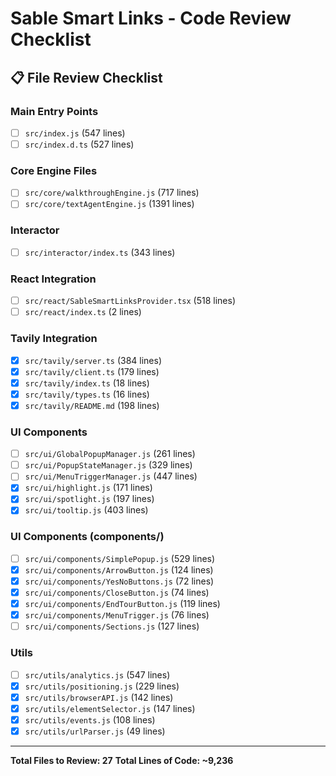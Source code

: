 # Sable Smart Links - Code Review Checklist

## 📋 File Review Checklist

### Main Entry Points

- [ ] `src/index.js` (547 lines)
- [ ] `src/index.d.ts` (527 lines)

### Core Engine Files

- [ ] `src/core/walkthroughEngine.js` (717 lines)
- [ ] `src/core/textAgentEngine.js` (1391 lines)

### Interactor

- [ ] `src/interactor/index.ts` (343 lines)

### React Integration

- [ ] `src/react/SableSmartLinksProvider.tsx` (518 lines)
- [ ] `src/react/index.ts` (2 lines)

### Tavily Integration

- [x] `src/tavily/server.ts` (384 lines)
- [x] `src/tavily/client.ts` (179 lines)
- [x] `src/tavily/index.ts` (18 lines)
- [x] `src/tavily/types.ts` (16 lines)
- [x] `src/tavily/README.md` (198 lines)

### UI Components

- [ ] `src/ui/GlobalPopupManager.js` (261 lines)
- [ ] `src/ui/PopupStateManager.js` (329 lines)
- [ ] `src/ui/MenuTriggerManager.js` (447 lines)
- [x] `src/ui/highlight.js` (171 lines)
- [x] `src/ui/spotlight.js` (197 lines)
- [x] `src/ui/tooltip.js` (403 lines)

### UI Components (components/)

- [ ] `src/ui/components/SimplePopup.js` (529 lines)
- [x] `src/ui/components/ArrowButton.js` (124 lines)
- [x] `src/ui/components/YesNoButtons.js` (72 lines)
- [x] `src/ui/components/CloseButton.js` (74 lines)
- [x] `src/ui/components/EndTourButton.js` (119 lines)
- [x] `src/ui/components/MenuTrigger.js` (76 lines)
- [ ] `src/ui/components/Sections.js` (127 lines)

### Utils

- [ ] `src/utils/analytics.js` (547 lines)
- [x] `src/utils/positioning.js` (229 lines)
- [x] `src/utils/browserAPI.js` (142 lines)
- [x] `src/utils/elementSelector.js` (147 lines)
- [x] `src/utils/events.js` (108 lines)
- [x] `src/utils/urlParser.js` (49 lines)

---

**Total Files to Review: 27**
**Total Lines of Code: ~9,236**

